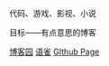 代码、游戏、影视、小说

目标——有点意思的博客

[博客园](https://www.cnblogs.com/mazy-699/)	[语雀](https://www.yuque.com/mazy)	[GIthub Page](https://mazy699.github.io/)
